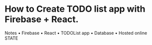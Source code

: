 # How to Create TODO list app with Firebase + React.
Notes
• Firebase
• React
• TODOList app
• Database
• Hosted online
STATE
